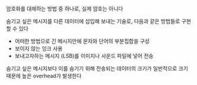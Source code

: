 
암호화를 대체하는 방법 중 하나로, 실제 암호는 아니다

숨기고 싶은 메시지를 다른 데이터에 삽입해 보내는 기술로, 다음과 같은 방법들로 구현할 수 있다
+ 어떠한 방법으로 긴 메시지안에 문자와 단어의 부분집합을 구성
+ 보이지 않는 잉크 사용
+ 보내고자하는 메시지 (LSB)를 이미지나 사운드 파일에 넣어 전송

숨기고 싶은 메시지보다 이를 숨기기 위해 전송되는 데이터의 크기가 일반적으로 크기 때문에 높은 overhead가 발생한다


